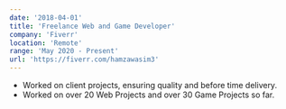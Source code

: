 ```yaml
---
date: '2018-04-01'
title: 'Freelance Web and Game Developer'
company: 'Fiverr'
location: 'Remote'
range: 'May 2020 - Present'
url: 'https://fiverr.com/hamzawasim3'
---
```


- Worked on client projects, ensuring quality and before time delivery.
- Worked on over 20 Web Projects and over 30 Game Projects so far.
